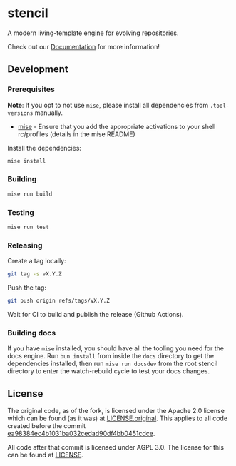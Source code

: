 # stencil

A modern living-template engine for evolving repositories.

Check out our [Documentation](https://stencil.rgst.io/) for more information!

## Development

### Prerequisites

**Note**: If you opt to not use `mise`, please install all dependencies
from `.tool-versions` manually.

- [mise](https://github.com/jdx/mise?tab=readme-ov-file#quickstart) - Ensure that you add the appropriate activations to your shell rc/profiles (details in the mise README)

Install the dependencies:

```bash
mise install
```

### Building

```bash
mise run build
```

### Testing

```bash
mise run test
```

### Releasing

Create a tag locally:

```bash
git tag -s vX.Y.Z
```

Push the tag:

```bash
git push origin refs/tags/vX.Y.Z
```

Wait for CI to build and publish the release (Github Actions).

### Building docs

If you have `mise` installed, you should have all the tooling you need for the docs engine. Run `bun install` from inside the `docs` directory to get the dependencies installed, then run `mise run docsdev` from the root stencil directory to enter the watch-rebuild cycle to test your docs changes.

## License

The original code, as of the fork, is licensed under the Apache 2.0
license which can be found (as it was) at
[LICENSE.original](LICENSE.original). This applies to all code created
before the commit [ea98384ec4b1031ba032cedad90df4bb0451cdce](https://go.rgst.io/stencil/commit/ea98384ec4b1031ba032cedad90df4bb0451cdce).

All code after that commit is licensed under AGPL 3.0. The license for
this can be found at [LICENSE](LICENSE).
